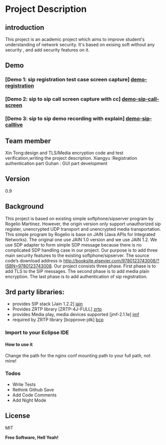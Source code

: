# Project Description

## introduction
This project is an academic project which aims to improve student's understanding of network security. It's based on exising soft without any security , and add security features on it.

## Demo
### [Demo 1: sip registration test case screen capture] [demo-registration]
### [Demo 2: sip to sip call screen capture with cc]  [demo-sip-call-screen]
### [Demo 3: sip to sip demo recording with explain] [demo-sip-calllive]


## Team member

Xin Tong:design and TLS/Media encryption code and test verification,writing the project description.
Xiangyu :Registration authentication part
Guhan : GUI part development

## Version
0.9

## Background
This project is based on existing simple softphone/sipserver program by Rogelio Martinez. However, the origin version only support unauthorized sip register, unencrypted UDP transport and unencrypted media transportation. 
This simple program by Rogelio is base on JAIN (Java APIs for Integrated Networks). The original one  use JAIN 1.0 version and we use JAIN 1.2. We use SDP adapter to form simple SDP message because there is no complicated SDP handling case in our project.
Our purpose is to add three main security features to the existing softphone/sipserver. The source code’s download address is http://booksite.elsevier.com/9780123743008/?ISBN=9780123743008.
Our project consists three phase. First phase is to add TLS to the SIP messages. The second phase is to add media plain encryption. The last phase is to add authentication of sip registration.

## 3rd party libraries:
    
* provides SIP stack  [Jain 1.2.2] [jain]      
* Provides ZRTP library [ZRTP-4J-FULL] [zrtp]	    
* provides Media play, media devices supported	 [jmf-2.1.1e] [jmf]		
* required by ZRTP library [bcpprove-jdk] [bcp]


### Import to your Eclipse IDE






#### How to use it

Change the path for the nginx conf mounting path to your full path, not mine!

### Todos

 - Write Tests
 - Rethink Github Save
 - Add Code Comments
 - Add Night Mode

License
----

MIT


**Free Software, Hell Yeah!**

[//]: # (These are reference links used in the body of this note and get stripped out when the markdown processor does its job. There is no need to format nicely because it shouldn't be seen. Thanks SO - http://stackoverflow.com/questions/4823468/store-comments-in-markdown-syntax)
[jain]:<https://jsip.java.net/>
[zrtp]:<https://github.com/wernerd/ZRTP4PJ>
[jmf]:<http://www.oracle.com/technetwork/java/javase/download-142937.html>
[bcp]: <https://www.bouncycastle.org/latest_releases.html>
[demo-registration]: <https://youtu.be/KtEnXZet6dI>
[demo-sip-call-screen]: <https://youtu.be/syAmNMXW5cE>
[demo-sip-calllive]: <https://youtu.be/3LOwxai1c0s>
